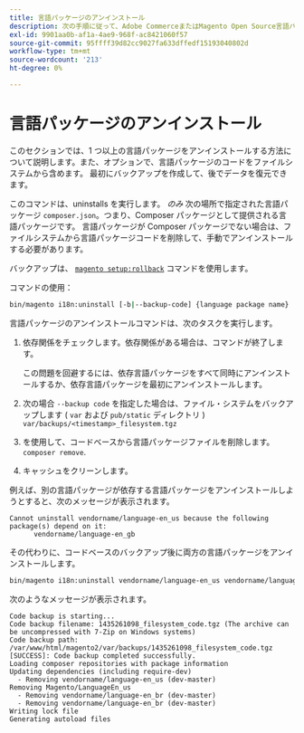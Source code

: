 ```yaml
---
title: 言語パッケージのアンインストール
description: 次の手順に従って、Adobe CommerceまたはMagento Open Source言語パッケージをアンインストールします。
exl-id: 9901aa0b-af1a-4ae9-968f-ac8421060f57
source-git-commit: 95ffff39d82cc9027fa633dffedf15193040802d
workflow-type: tm+mt
source-wordcount: '213'
ht-degree: 0%

---
```


# 言語パッケージのアンインストール

このセクションでは、1 つ以上の言語パッケージをアンインストールする方法について説明します。また、オプションで、言語パッケージのコードをファイルシステムから含めます。 最初にバックアップを作成して、後でデータを復元できます。

このコマンドは、uninstalls を実行します。 *のみ* 次の場所で指定された言語パッケージ `composer.json`。つまり、Composer パッケージとして提供される言語パッケージです。 言語パッケージが Composer パッケージでない場合は、ファイルシステムから言語パッケージコードを削除して、手動でアンインストールする必要があります。

バックアップは、 [`magento setup:rollback`](uninstall-modules.md#roll-back-the-file-system-database-or-media-files) コマンドを使用します。

コマンドの使用：

```bash
bin/magento i18n:uninstall [-b|--backup-code] {language package name} ... {language package name}
```

言語パッケージのアンインストールコマンドは、次のタスクを実行します。

1. 依存関係をチェックします。依存関係がある場合は、コマンドが終了します。

   この問題を回避するには、依存言語パッケージをすべて同時にアンインストールするか、依存言語パッケージを最初にアンインストールします。

1. 次の場合 `--backup code` を指定した場合は、ファイル・システムをバックアップします ( `var` および `pub/static` ディレクトリ ) `var/backups/<timestamp>_filesystem.tgz`
1. を使用して、コードベースから言語パッケージファイルを削除します。 `composer remove`.
1. キャッシュをクリーンします。

例えば、別の言語パッケージが依存する言語パッケージをアンインストールしようとすると、次のメッセージが表示されます。

```terminal
Cannot uninstall vendorname/language-en_us because the following package(s) depend on it:
      vendorname/language-en_gb
```

その代わりに、コードベースのバックアップ後に両方の言語パッケージをアンインストールします。

```bash
bin/magento i18n:uninstall vendorname/language-en_us vendorname/language-en_gb --backup-code
```

次のようなメッセージが表示されます。

```terminal
Code backup is starting...
Code backup filename: 1435261098_filesystem_code.tgz (The archive can be uncompressed with 7-Zip on Windows systems)
Code backup path: /var/www/html/magento2/var/backups/1435261098_filesystem_code.tgz
[SUCCESS]: Code backup completed successfully.
Loading composer repositories with package information
Updating dependencies (including require-dev)
  - Removing vendorname/language-en_us (dev-master)
Removing Magento/LanguageEn_us
  - Removing vendorname/language-en_br (dev-master)
  - Removing vendorname/language-en_br (dev-master)
Writing lock file
Generating autoload files
```
